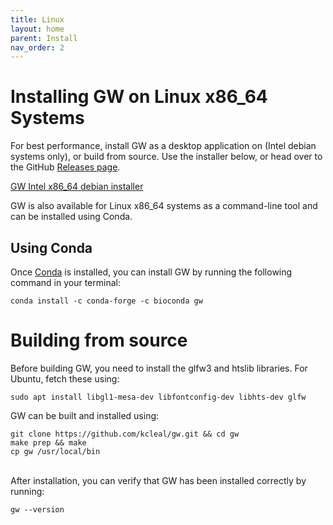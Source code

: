 ```yaml
---
title: Linux
layout: home
parent: Install
nav_order: 2
---
```


# Installing GW on Linux x86_64 Systems

For best performance, install GW as a desktop application on (Intel debian systems only), or build from source.
Use the installer below, or head over to the GitHub [Releases page](https://github.com/kcleal/gw/releases).


[GW Intel x86_64 debian installer](https://github.com/kcleal/gw/releases/download/v1.1.0/gw_1.1.0_amd64.deb)



GW is also available for Linux x86_64 systems as a command-line tool and can be installed using Conda.

## Using Conda

Once [Conda](https://docs.conda.io/projects/miniconda/en/latest/miniconda-other-installer-links.html) is installed, 
you can install GW by running the following command in your terminal:

```shell
conda install -c conda-forge -c bioconda gw
```


# Building from source

Before building GW, you need to install the glfw3 and htslib libraries.
For Ubuntu, fetch these using:

```shell
sudo apt install libgl1-mesa-dev libfontconfig-dev libhts-dev glfw
```

GW can be built and installed using:
```shell
git clone https://github.com/kcleal/gw.git && cd gw
make prep && make
cp gw /usr/local/bin
```

<br>
After installation, you can verify that GW has been installed correctly by running:

```shell
gw --version
```
